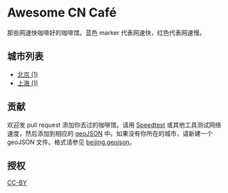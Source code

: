 # Awesome CN Café

那些网速快咖啡好的咖啡馆。蓝色 marker 代表网速快，红色代表网速慢。

## 城市列表

* [北京 (1)](beijing.geojson)
* [上海 (1)](shanghai.geojson)

## 贡献

欢迎发 pull request 添加你去过的咖啡馆。请用 [Speedtest](http://speedtest.net) 或其他工具测试网络速度，然后添加到相应的 [geoJSON](http://geojson.org/geojson-spec.html) 中。如果没有你所在的城市，请新建一个 geoJSON 文件。格式请参见 [beijing.geojson](beijing.geojson)。

## 授权
[CC-BY](http://creativecommons.org/licenses/by/4.0/)

